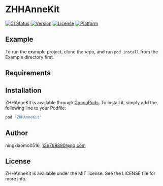# ZHHAnneKit

[![CI Status](https://img.shields.io/travis/ningxiaomo0516/ZHHAnneKit.svg?style=flat)](https://travis-ci.org/ningxiaomo0516/ZHHAnneKit)
[![Version](https://img.shields.io/cocoapods/v/ZHHAnneKit.svg?style=flat)](https://cocoapods.org/pods/ZHHAnneKit)
[![License](https://img.shields.io/cocoapods/l/ZHHAnneKit.svg?style=flat)](https://cocoapods.org/pods/ZHHAnneKit)
[![Platform](https://img.shields.io/cocoapods/p/ZHHAnneKit.svg?style=flat)](https://cocoapods.org/pods/ZHHAnneKit)

## Example

To run the example project, clone the repo, and run `pod install` from the Example directory first.

## Requirements

## Installation

ZHHAnneKit is available through [CocoaPods](https://cocoapods.org). To install
it, simply add the following line to your Podfile:

```ruby
pod 'ZHHAnneKit'
```

## Author

ningxiaomo0516, 136769890@qq.com

## License

ZHHAnneKit is available under the MIT license. See the LICENSE file for more info.
